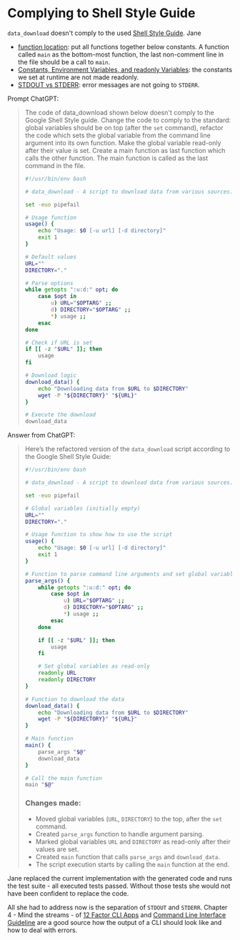 # Complying to Shell Style Guide

`data_download` doesn't comply to the used [Shell Style Guide]. Jane

- [function location](https://google.github.io/styleguide/shellguide.html#s7.6-function-location):
  put all functions together below constants. A function called `main` as the
  bottom-most function, the last non-comment line in the file should be a call
  to `main`.
- [Constants, Environment Variables, and readonly
  Variables](https://google.github.io/styleguide/shellguide.html#s7.3-constants-and-environment-variable-names):
  the constants we set at runtime are not made readonly.
- [STDOUT vs STDERR](https://google.github.io/styleguide/shellguide.html#s3.1-stdout-vs-stderr):
  error messages are not going to `STDERR`.

[Shell Style Guide]: https://google.github.io/styleguide/shellguide.html

Prompt ChatGPT:

> The code of data_download shown below doesn't comply to the Google Shell
> Style guide. Change the code to comply to the standard: global variables
> should be on top (after the `set` command), refactor the code which sets the
> global variable from the command line argument into its own function. Make
> the global variable read-only after their value is set. Create a main
> function as last function which calls the other function. The main function
> is called as the last command in the file.
>
> ```bash
> #!/usr/bin/env bash
>
> # data_download - A script to download data from various sources.
>
> set -euo pipefail
>
> # Usage function
> usage() {
>     echo "Usage: $0 [-u url] [-d directory]"
>     exit 1
> }
>
> # Default values
> URL=""
> DIRECTORY="."
>
> # Parse options
> while getopts ":u:d:" opt; do
>     case $opt in
>         u) URL="$OPTARG" ;;
>         d) DIRECTORY="$OPTARG" ;;
>         *) usage ;;
>     esac
> done
>
> # Check if URL is set
> if [[ -z "$URL" ]]; then
>     usage
> fi
>
> # Download logic
> download_data() {
>     echo "Downloading data from $URL to $DIRECTORY"
>     wget -P "${DIRECTORY}" "${URL}"
> }
>
> # Execute the download
> download_data
> ```

Answer from ChatGPT:

> Here’s the refactored version of the `data_download` script according to the Google Shell Style Guide:
>
> ```bash
> #!/usr/bin/env bash
>
> # data_download - A script to download data from various sources.
>
> set -euo pipefail
>
> # Global variables (initially empty)
> URL=""
> DIRECTORY="."
>
> # Usage function to show how to use the script
> usage() {
>     echo "Usage: $0 [-u url] [-d directory]"
>     exit 1
> }
>
> # Function to parse command line arguments and set global variables
> parse_args() {
>     while getopts ":u:d:" opt; do
>         case $opt in
>             u) URL="$OPTARG" ;;
>             d) DIRECTORY="$OPTARG" ;;
>             *) usage ;;
>         esac
>     done
>
>     if [[ -z "$URL" ]]; then
>         usage
>     fi
>
>     # Set global variables as read-only
>     readonly URL
>     readonly DIRECTORY
> }
>
> # Function to download the data
> download_data() {
>     echo "Downloading data from $URL to $DIRECTORY"
>     wget -P "${DIRECTORY}" "${URL}"
> }
>
> # Main function
> main() {
>     parse_args "$@"
>     download_data
> }
>
> # Call the main function
> main "$@"
> ```
>
> ### Changes made:
>
> - Moved global variables (`URL`, `DIRECTORY`) to the top, after the `set` command.
> - Created `parse_args` function to handle argument parsing.
> - Marked global variables `URL` and `DIRECTORY` as read-only after their values are set.
> - Created `main` function that calls `parse_args` and `download_data`.
> - The script execution starts by calling the `main` function at the end.

Jane replaced the current implementation with the generated code and runs
the test suite - all executed tests passed. Without those tests she would not
have been confident to replace the code.

All she had to address now is the separation of `STDOUT` and `STDERR`. Chapter
4 - Mind the streams - of [12 Factor CLI Apps] and [Command Line Interface Guideline]
are a good source how the output of a CLI should look like and how to deal with
errors.

[12 Factor CLI Apps]: https://medium.com/@jdxcode/12-factor-cli-apps-dd3c227a0e46
[Command Line Interface Guideline]: https://clig.dev/#output
